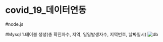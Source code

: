 # covid_19_데이터연동

#node.js


#Mysql
1.테이블 생성(총 확진자수, 지역, 일일발생자수, 지역번호, 날짜일시)
![db](https://user-images.githubusercontent.com/90684000/139220929-0fc4c9e9-1c43-41ef-b71d-946f624fd12f.jpg)

